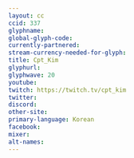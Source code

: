 ```yaml
---
layout: cc
ccid: 337
glyphname: 
global-glyph-code: 
currently-partnered: 
stream-currency-needed-for-glyph: 
title: Cpt_Kim
glyphurl: 
glyphwave: 20
youtube: 
twitch: https://twitch.tv/cpt_kim
twitter: 
discord: 
other-site: 
primary-language: Korean
facebook: 
mixer: 
alt-names: 
---
```



